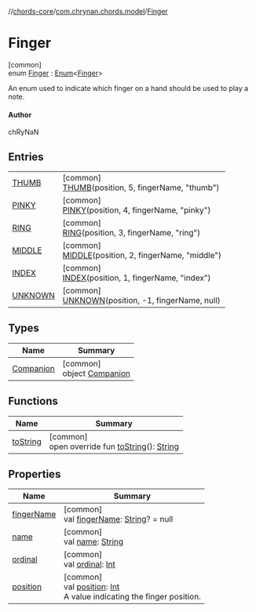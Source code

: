 //[chords-core](../../../index.md)/[com.chrynan.chords.model](../index.md)/[Finger](index.md)

# Finger

[common]\
enum [Finger](index.md) : [Enum](https://kotlinlang.org/api/latest/jvm/stdlib/kotlin/-enum/index.html)&lt;[Finger](index.md)&gt; 

An enum used to indicate which finger on a hand should be used to play a note.

#### Author

chRyNaN

## Entries

| | |
|---|---|
| [THUMB](-t-h-u-m-b/index.md) | [common]<br>[THUMB](-t-h-u-m-b/index.md)(position, 5, fingerName, "thumb") |
| [PINKY](-p-i-n-k-y/index.md) | [common]<br>[PINKY](-p-i-n-k-y/index.md)(position, 4, fingerName, "pinky") |
| [RING](-r-i-n-g/index.md) | [common]<br>[RING](-r-i-n-g/index.md)(position, 3, fingerName, "ring") |
| [MIDDLE](-m-i-d-d-l-e/index.md) | [common]<br>[MIDDLE](-m-i-d-d-l-e/index.md)(position, 2, fingerName, "middle") |
| [INDEX](-i-n-d-e-x/index.md) | [common]<br>[INDEX](-i-n-d-e-x/index.md)(position, 1, fingerName, "index") |
| [UNKNOWN](-u-n-k-n-o-w-n/index.md) | [common]<br>[UNKNOWN](-u-n-k-n-o-w-n/index.md)(position, -1, fingerName, null) |

## Types

| Name | Summary |
|---|---|
| [Companion](-companion/index.md) | [common]<br>object [Companion](-companion/index.md) |

## Functions

| Name | Summary |
|---|---|
| [toString](to-string.md) | [common]<br>open override fun [toString](to-string.md)(): [String](https://kotlinlang.org/api/latest/jvm/stdlib/kotlin/-string/index.html) |

## Properties

| Name | Summary |
|---|---|
| [fingerName](finger-name.md) | [common]<br>val [fingerName](finger-name.md): [String](https://kotlinlang.org/api/latest/jvm/stdlib/kotlin/-string/index.html)? = null |
| [name](../-string-label-state/-s-h-o-w_-n-u-m-b-e-r/index.md#-372974862%2FProperties%2F1723987581) | [common]<br>val [name](../-string-label-state/-s-h-o-w_-n-u-m-b-e-r/index.md#-372974862%2FProperties%2F1723987581): [String](https://kotlinlang.org/api/latest/jvm/stdlib/kotlin/-string/index.html) |
| [ordinal](../-string-label-state/-s-h-o-w_-n-u-m-b-e-r/index.md#-739389684%2FProperties%2F1723987581) | [common]<br>val [ordinal](../-string-label-state/-s-h-o-w_-n-u-m-b-e-r/index.md#-739389684%2FProperties%2F1723987581): [Int](https://kotlinlang.org/api/latest/jvm/stdlib/kotlin/-int/index.html) |
| [position](position.md) | [common]<br>val [position](position.md): [Int](https://kotlinlang.org/api/latest/jvm/stdlib/kotlin/-int/index.html)<br>A value indicating the finger position. |
